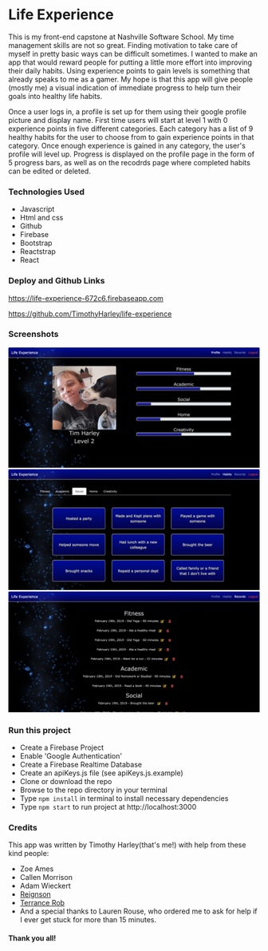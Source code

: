 # Life Experience

  This is my front-end capstone at Nashville Software School.  My time management skills are not so great.  Finding motivation to take care of myself in pretty basic ways can be difficult sometimes.  I wanted to make an app that would reward people for putting a little more effort into improving their daily habits.  Using experience points to gain levels is something that already speaks to me as a gamer.  My hope is that this app will give people (mostly me) a visual indication of immediate progress to help turn their goals into healthy life habits.  

  Once a user logs in, a profile is set up for them using their google profile picture and display name.  First time users will start at level 1 with 0 experience points in five different categories.  Each category has a list of 9 healthy habits for the user to choose from to gain experience points in that category.  Once enough experience is gained in any category, the user's profile will level up.  Progress is displayed on the profile page in the form of 5 progress bars, as well as on the recodrds page where completed habits can be edited or deleted.  
  
### Technologies Used

- Javascript
- Html and css
- Github
- Firebase
- Bootstrap
- Reactstrap
- React

### Deploy and Github Links

<p><a href="https://life-experience-672c6.firebaseapp.com">https://life-experience-672c6.firebaseapp.com</a></p>
<p><a href="https://github.com/TimothyHarley/life-experience">https://github.com/TimothyHarley/life-experience</a></p>

### Screenshots

<img src="src/images/Screenshot.png" alt="Profile page"/>

<img src="src/images/Screenshot2.png" alt="Habits page"/>

<img src="src/images/Screenshot3.png" alt="Records page"/>

### Run this project

- Create a Firebase Project
- Enable 'Google Authentication'
- Create a Firebase Realtime Database
- Create an apiKeys.js file (see apiKeys.js.example)
- Clone or download the repo
- Browse to the repo directory in your terminal
- Type ```npm install``` in terminal to install necessary dependencies
- Type ```npm start``` to run project at http://localhost:3000

### Credits
This app was written by Timothy Harley(that's me!) with help from these kind people:
- Zoe Ames
- Callen Morrison
- Adam Wieckert
- <a href="https://codepen.io/Reignson/">Reignson</a>
- <a href="https://codepen.io/terrancerobb/">Terrance Rob</a>
- And a special thanks to Lauren Rouse, who ordered me to ask for help if I ever get stuck for more than 15 minutes.

#### Thank you all!
